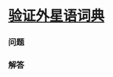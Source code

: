 # [验证外星语词典](https://leetcode-cn.com/problems/verifying-an-alien-dictionary)

### 问题



### 解答

```

```
